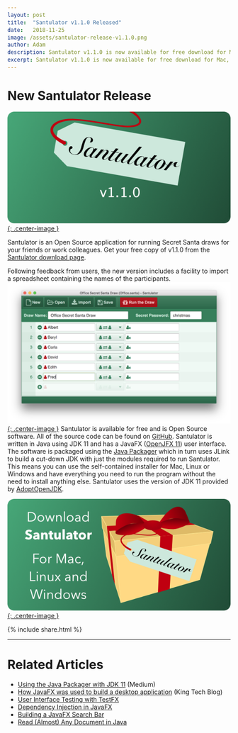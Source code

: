 ```yaml
---
layout: post
title:  "Santulator v1.1.0 Released"
date:   2018-11-25
image: /assets/santulator-release-v1.1.0.png
author: Adam
description: Santulator v1.1.0 is now available for free download for Mac, Windows and Linux
excerpt: Santulator v1.1.0 is now available for free download for Mac, Windows and Linux.  You can now import a spreadsheet containing the names of the participants in the Secret Santa draw.
---
```

# New Santulator Release
[![Santulator](/assets/santulator-release-v1.1.0.png){: .center-image }][Santulator Download]

Santulator is an Open Source application for running Secret Santa draws for your friends or work colleagues.  Get your free copy of v1.1.0 from the [Santulator download page][Santulator Download].

Following feedback from users, the new version includes a facility to import a spreadsheet containing the names of the participants.
[![Santulator in use](/assets/santulator-in-use-1.png){: .center-image }][Santulator Download]
Santulator is available for free and is Open Source software.  All of the source code can be found on [GitHub].  Santulator is written in Java using JDK 11 and has a JavaFX ([OpenJFX 11][OpenJFX]) user interface.  The software is packaged using the [Java Packager] which in turn uses JLink to build a cut-down JDK with just the modules required to run Santulator.  This means you can use the self-contained installer for Mac, Linux or Windows and have everything you need to run the program without the need to install anything else.  Santulator uses the version of JDK 11 provided by [AdoptOpenJDK].

[![Download Santulator](/assets/Santulator-Download-Link.png){: .center-image }][Santulator Download]

{% include share.html %}
___

# Related Articles
* [Using the Java Packager with JDK 11] (Medium)
* [How JavaFX was used to build a desktop application] (King Tech Blog)
* [User Interface Testing with TestFX]
* [Dependency Injection in JavaFX]
* [Building a JavaFX Search Bar]
* [Read (Almost) Any Document in Java]

[How JavaFX was used to build a desktop application]:https://medium.com/techking/how-javafx-was-used-to-build-a-desktop-application-7d4c680d8dc
[User Interface Testing with TestFX]:/2016/07/27/TestFX.html
[Dependency Injection in JavaFX]:/2016/11/13/JavaFX-Dependency-Injection.html
[Building a JavaFX Search Bar]:/2017/01/15/Search-Bar.html
[Read (Almost) Any Document in Java]:/2017/04/30/Read-Any-Document-Format.html
[Using the Java Packager with JDK 11]:https://medium.com/@adam_carroll/java-packager-with-jdk11-31b3d620f4a8

[GitHub]:https://github.com/Santulator/Santulator
[Santulator]:https://santulator.github.io/
[Santulator Download]:https://santulator.github.io/download/

[OpenJFX]:https://openjfx.io/
[Java Packager]:https://mail.openjdk.java.net/pipermail/openjfx-dev/2018-September/022500.html
[AdoptOpenJDK]:https://adoptopenjdk.net/